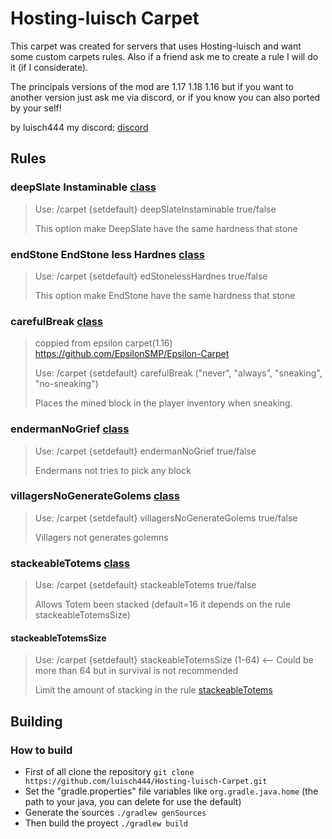 # Hosting-luisch Carpet

This carpet was created for servers that uses Hosting-luisch and want some custom carpets rules. Also if a friend ask me to create a rule I will do it (if I considerate).

The principals versions of the mod are 1.17 1.18 1.16 but if you want to another version just ask me via discord, or if you know you can also ported by your self!

by luisch444 my discord: [discord](https://discord.gg/gGtqFXVh5q)

## Rules

### deepSlate Instaminable [class](/src/main/java/xyz/luisch444/carpet/mixin/AbstractBlockStateMixin.java)

> Use: /carpet {setdefault} deepSlateInstaminable true/false
>
> This option make DeepSlate have the same hardness that stone

### endStone EndStone less Hardnes [class](/src/main/java/xyz/luisch444/carpet/mixin/AbstractBlockStateMixin.java)

> Use: /carpet {setdefault} edStonelessHardnes true/false
>
> This option make EndStone have the same hardness that stone

### carefulBreak [class](/src/main/java/xyz/luisch444/carpet/mixin/BlockMixin.java)

> coppied from epsilon carpet(1.16) https://github.com/EpsilonSMP/Epsilon-Carpet
> 
> Use: /carpet {setdefault} carefulBreak ("never", "always", "sneaking", "no-sneaking")
>
> Places the mined block in the player inventory when sneaking.

### endermanNoGrief [class](/src/main/java/xyz/luisch444/carpet/mixin/EndermanEntityMixin.java)

> 
> Use: /carpet {setdefault} endermanNoGrief true/false
>
> Endermans not tries to pick any block 

### villagersNoGenerateGolems [class](/src/main/java/xyz/luisch444/carpet/mixin/VillagerEntityMixin.java)

> 
> Use: /carpet {setdefault} villagersNoGenerateGolems true/false
>
> Villagers not generates golemns

### stackeableTotems [class](/src/main/java/xyz/luisch444/carpet/mixin/ItemStackMixin.java)

> 
> Use: /carpet {setdefault} stackeableTotems true/false
>
> Allows Totem been stacked (default=16 it depends on the rule stackeableTotemsSize)
#### stackeableTotemsSize 
>
> Use: /carpet {setdefault} stackeableTotemsSize (1-64) <-- Could be more than 64 but in survival is not recommended
>
> Limit the amount of stacking in the rule [stackeableTotems](/README.md#stackeabletotems-class)


## Building

### How to build

* First of all clone the repository `git clone https://github.com/luisch444/Hosting-luisch-Carpet.git`
* Set the "gradle.properties" file variables like `org.gradle.java.home` (the path to your java, you can delete for use the default)
* Generate the sources `./gradlew genSources`
* Then build the proyect `./gradlew build`

